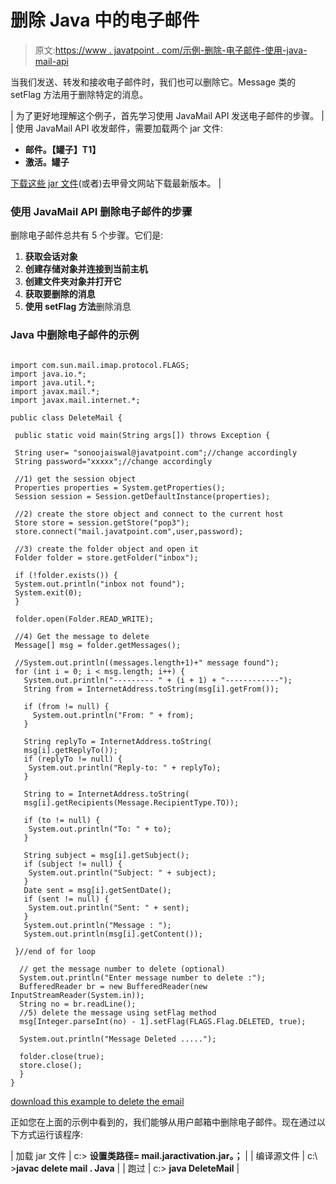 # 删除 Java 中的电子邮件

> 原文:[https://www . javatpoint . com/示例-删除-电子邮件-使用-java-mail-api](https://www.javatpoint.com/example-of-deleting-email-using-java-mail-api)

当我们发送、转发和接收电子邮件时，我们也可以删除它。Message 类的 setFlag 方法用于删除特定的消息。

| 为了更好地理解这个例子，首先学习使用 JavaMail API 发送电子邮件的步骤。 |
| 使用 JavaMail API 收发邮件，需要加载两个 jar 文件:

*   **邮件。【罐子】T1】**
*   **激活。罐子**

[下载这些 jar 文件](https://static.javatpoint.com/src/mail/mailactivation.zip)(或者)去甲骨文网站下载最新版本。 |

### 使用 JavaMail API 删除电子邮件的步骤

删除电子邮件总共有 5 个步骤。它们是:

1.  **获取会话对象**
2.  **创建存储对象并连接到当前主机**
3.  **创建文件夹对象并打开它**
4.  **获取要删除的消息**
5.  **使用 setFlag 方法**删除消息

### Java 中删除电子邮件的示例

```

import com.sun.mail.imap.protocol.FLAGS;
import java.io.*;
import java.util.*;
import javax.mail.*;
import javax.mail.internet.*;

public class DeleteMail {

 public static void main(String args[]) throws Exception {

 String user= "sonoojaiswal@javatpoint.com";//change accordingly
 String password="xxxxx";//change accordingly

 //1) get the session object
 Properties properties = System.getProperties();
 Session session = Session.getDefaultInstance(properties);

 //2) create the store object and connect to the current host 
 Store store = session.getStore("pop3");
 store.connect("mail.javatpoint.com",user,password);

 //3) create the folder object and open it
 Folder folder = store.getFolder("inbox");

 if (!folder.exists()) {
 System.out.println("inbox not found");
 System.exit(0);
 }

 folder.open(Folder.READ_WRITE);

 //4) Get the message to delete
 Message[] msg = folder.getMessages();

 //System.out.println((messages.length+1)+" message found");
 for (int i = 0; i < msg.length; i++) {
   System.out.println("--------- " + (i + 1) + "------------");
   String from = InternetAddress.toString(msg[i].getFrom());

   if (from != null) {
     System.out.println("From: " + from);
   }

   String replyTo = InternetAddress.toString(
   msg[i].getReplyTo());
   if (replyTo != null) {
    System.out.println("Reply-to: " + replyTo);
   }

   String to = InternetAddress.toString(
   msg[i].getRecipients(Message.RecipientType.TO));

   if (to != null) {
    System.out.println("To: " + to);
   }

   String subject = msg[i].getSubject();
   if (subject != null) {
    System.out.println("Subject: " + subject);
   }
   Date sent = msg[i].getSentDate();
   if (sent != null) {
    System.out.println("Sent: " + sent);
   }
   System.out.println("Message : ");
   System.out.println(msg[i].getContent());

 }//end of for loop

  // get the message number to delete (optional)
  System.out.println("Enter message number to delete :");
  BufferedReader br = new BufferedReader(new InputStreamReader(System.in));
  String no = br.readLine();
  //5) delete the message using setFlag method
  msg[Integer.parseInt(no) - 1].setFlag(FLAGS.Flag.DELETED, true);

  System.out.println("Message Deleted .....");

  folder.close(true);
  store.close();
  }
} 	

```

[download this example to delete the email](https://static.javatpoint.com/src/mail/deletemail.zip)

正如您在上面的示例中看到的，我们能够从用户邮箱中删除电子邮件。现在通过以下方式运行该程序:

| 加载 jar 文件 | c:\> **设置类路径= mail.jaractivation.jar。；** |
| 编译源文件 | c:\ >**javac delete mail . Java** |
| 跑过 | c:\> **java DeleteMail** |